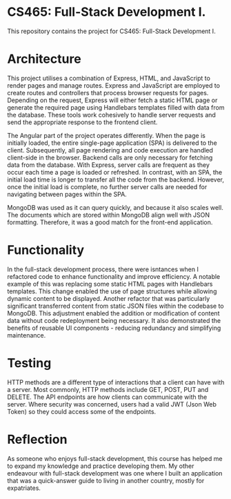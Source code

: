 # CS465: Full-Stack Development I.

This repository contains the project for CS465: Full-Stack Development I.

# Architecture

This project utilises a combination of Express, HTML, and JavaScript to render pages and manage routes. Express and JavaScript are employed to create routes and controllers that process browser requests for pages. Depending on the request, Express will either fetch a static HTML page or generate the required page using Handlebars templates filled with data from the database. These tools work cohesively to handle server requests and send the appropriate response to the frontend client.

The Angular part of the project operates differently. When the page is initially loaded, the entire single-page application (SPA) is delivered to the client. Subsequently, all page rendering and code execution are handled client-side in the browser. Backend calls are only necessary for fetching data from the database. With Express, server calls are frequent as they occur each time a page is loaded or refreshed. In contrast, with an SPA, the initial load time is longer to transfer all the code from the backend. However, once the initial load is complete, no further server calls are needed for navigating between pages within the SPA.

MongoDB was used as it can query quickly, and because it also scales well. The documents which are stored within MongoDB align well with JSON formatting. Therefore, it was a good match for the front-end application.

# Functionality

In the full-stack development process, there were isntances when I refactored code to enhance functionality and improve efficiency. A notable example of this was replacing some static HTML pages with Handlebars templates. This change enabled the use of page structures while allowing dynamic content to be displayed. Another refactor that was particularly significant transferred content from static JSON files within the codebase to MongoDB. This adjustment enabled the addition or modification of content data without code redeployment being necessary. It also demonstrated the benefits of reusable UI components - reducing redundancy and simplifying maintenance.

# Testing
HTTP methods are a different type of interactions that a client can have with a server. Most commonly, HTTP methods include GET, POST, PUT and DELETE. The API endpoints are how clients can communicate with the server. Where security was concerned, users had a valid JWT (Json Web Token) so they could access some of the endpoints.

# Reflection
As someone who enjoys full-stack development, this course has helped me to expand my knowledge and practice developing them. My other endeavour with full-stack development was one where I built an application that was a quick-answer guide to living in another country, mostly for expatriates. 

